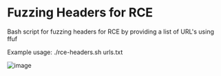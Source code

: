 # Fuzzing Headers for RCE
Bash script for fuzzing headers for RCE by providing a list of URL's using ffuf

Example usage: ./rce-headers.sh urls.txt

![image](https://user-images.githubusercontent.com/80685782/178123010-4e850bdd-67d0-43d7-b4a1-c1539fe07dd0.png)



